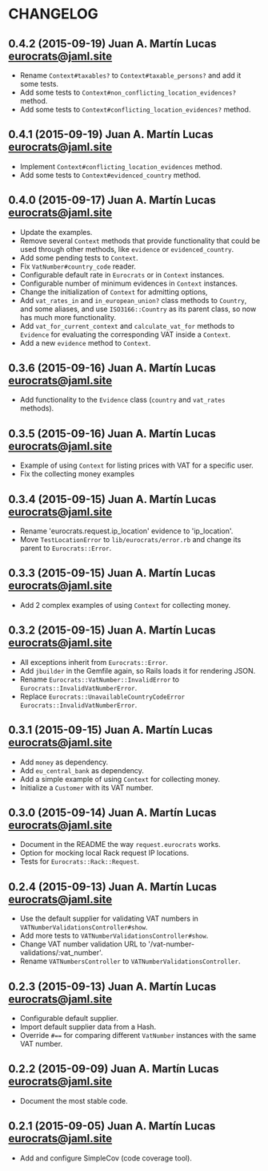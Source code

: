 # CHANGELOG

## 0.4.2 (2015-09-19) Juan A. Martín Lucas <eurocrats@jaml.site>

 * Rename `Context#taxables?` to `Context#taxable_persons?` and add it some tests.
 * Add some tests to `Context#non_conflicting_location_evidences?` method.
 * Add some tests to `Context#conflicting_location_evidences?` method.

## 0.4.1 (2015-09-19) Juan A. Martín Lucas <eurocrats@jaml.site>

 * Implement `Context#conflicting_location_evidences` method.
 * Add some tests to `Context#evidenced_country` method.

## 0.4.0 (2015-09-17) Juan A. Martín Lucas <eurocrats@jaml.site>

 * Update the examples.
 * Remove several `Context` methods that provide functionality that could be used through other methods, like `evidence` or `evidenced_country`.
 * Add some pending tests to `Context`.
 * Fix `VatNumber#country_code` reader.
 * Configurable default rate in `Eurocrats` or in `Context` instances.
 * Configurable number of minimum evidences in `Context` instances.
 * Change the initialization of `Context` for admitting options,
 * Add `vat_rates_in` and `in_european_union?` class methods to `Country`, and some aliases, and use `ISO3166::Country` as its parent class, so now has much more functionality.
 * Add `vat_for_current_context` and `calculate_vat_for` methods to `Evidence` for evaluating the corresponding VAT inside a `Context`.
 * Add a new `evidence` method to `Context`.

## 0.3.6 (2015-09-16) Juan A. Martín Lucas <eurocrats@jaml.site>

 * Add functionality to the `Evidence` class (`country` and `vat_rates` methods).

## 0.3.5 (2015-09-16) Juan A. Martín Lucas <eurocrats@jaml.site>

 * Example of using `Context` for listing prices with VAT for a specific user.
 * Fix the collecting money examples

## 0.3.4 (2015-09-15) Juan A. Martín Lucas <eurocrats@jaml.site>

 * Rename 'eurocrats.request.ip_location' evidence to 'ip_location'.
 * Move `TestLocationError` to `lib/eurocrats/error.rb` and change its parent to `Eurocrats::Error`.

## 0.3.3 (2015-09-15) Juan A. Martín Lucas <eurocrats@jaml.site>

 * Add 2 complex examples of using `Context` for collecting money.

## 0.3.2 (2015-09-15) Juan A. Martín Lucas <eurocrats@jaml.site>

 * All exceptions inherit from `Eurocrats::Error`.
 * Add `jbuilder` in the Gemfile again, so Rails loads it for rendering JSON.
 * Rename `Eurocrats::VatNumber::InvalidError` to `Eurocrats::InvalidVatNumberError`.
 * Replace `Eurocrats::UnavailableCountryCodeError` `Eurocrats::InvalidVatNumberError`.

## 0.3.1 (2015-09-15) Juan A. Martín Lucas <eurocrats@jaml.site>

 * Add `money` as dependency.
 * Add `eu_central_bank` as dependency.
 * Add a simple example of using `Context` for collecting money.
 * Initialize a `Customer` with its VAT number.

## 0.3.0 (2015-09-14) Juan A. Martín Lucas <eurocrats@jaml.site>

 * Document in the README the way `request.eurocrats` works.
 * Option for mocking local Rack request IP locations.
 * Tests for `Eurocrats::Rack::Request`.

## 0.2.4 (2015-09-13) Juan A. Martín Lucas <eurocrats@jaml.site>

 * Use the default supplier for validating VAT numbers in `VATNumberValidationsController#show`.
 * Add more tests to `VATNumberValidationsController#show`.
 * Change VAT number validation URL to '/vat-number-validations/:vat_number'.
 * Rename `VATNumbersController` to `VATNumberValidationsController`.

## 0.2.3 (2015-09-13) Juan A. Martín Lucas <eurocrats@jaml.site>

 * Configurable default supplier.
 * Import default supplier data from a Hash.
 * Override `#==` for comparing different `VatNumber` instances with the same VAT number.

## 0.2.2 (2015-09-09) Juan A. Martín Lucas <eurocrats@jaml.site>

 * Document the most stable code.

## 0.2.1 (2015-09-05) Juan A. Martín Lucas <eurocrats@jaml.site>

 * Add and configure SimpleCov (code coverage tool).
